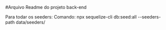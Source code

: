 #Arquivo Readme do projeto back-end

Para todar os seeders:
Comando: npx sequelize-cli db:seed:all --seeders-path data/seeders/